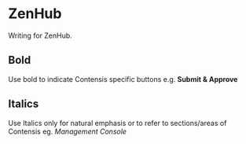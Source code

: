 # ZenHub

Writing for ZenHub.


## Bold
Use bold to indicate Contensis specific buttons e.g. **Submit & Approve**

## Italics
Use Italics only for natural emphasis or to refer to sections/areas of Contensis eg. _Management Console_
